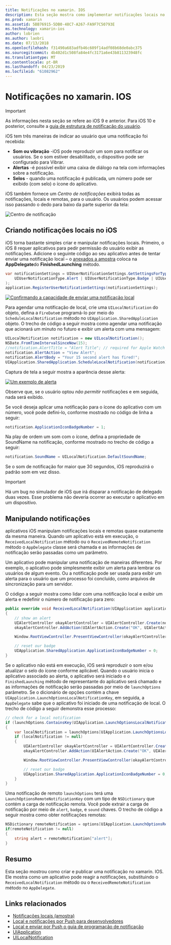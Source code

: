 ```yaml
---
title: Notificações no xamarin. IOS
description: Esta seção mostra como implementar notificações locais no xamarin. IOS. Ele explica os vários elementos de interface do usuário de uma notificação de iOS e discutir a API do envolvido com a criação e exibindo uma notificação.
ms.prod: xamarin
ms.assetid: 5BB76915-5DB0-48C7-A267-FA9F7C50793E
ms.technology: xamarin-ios
author: lobrien
ms.author: laobri
ms.date: 07/13/2018
ms.openlocfilehash: f31490a683adfb46c609f14adf08b68de0abc375
ms.sourcegitcommit: 4b402d1c508fa84e4fc3171a6e43b811323948fc
ms.translationtype: MT
ms.contentlocale: pt-BR
ms.lasthandoff: 04/23/2019
ms.locfileid: "61082962"
---
```

# <a name="notifications-in-xamarinios"></a>Notificações no xamarin. IOS

> [!IMPORTANT]
> As informações nesta seção se refere ao iOS 9 e anterior. Para iOS 10 e posterior, consulte a [guia de estrutura de notificação do usuário](~/ios/platform/user-notifications/index.md).

iOS tem três maneiras de indicar ao usuário que uma notificação foi recebida:

- **Som ou vibração** -iOS pode reproduzir um som para notificar os usuários. Se o som estiver desabilitado, o dispositivo pode ser configurado para Vibrar.
- **Alertas** -é possível exibir uma caixa de diálogo na tela com informações sobre a notificação.
- **Selos** - quando uma notificação é publicada, um número pode ser exibido (com selo) o ícone do aplicativo.

iOS também fornece um *Centro de notificações* exibirá todas as notificações, locais e remotas, para o usuário. Os usuários podem acessar isso passando o dedo para baixo da parte superior da tela:

![Centro de notificação](local-notifications-in-ios-images/image13.png "o Centro de notificações")

## <a name="creating-local-notifications-in-ios"></a>Criando notificações locais no iOS

iOS torna bastante simples criar e manipular notificações locais.
Primeiro, o iOS 8 requer aplicativos para pedir permissão do usuário exibir as notificações. Adicione o seguinte código ao seu aplicativo antes de tentar enviar uma notificação local – o [anexados a amostra](https://developer.xamarin.com/samples/monotouch/LocalNotifications/) coloca na **AppDelegate**do **FinishedLaunching** método.

```csharp
var notificationSettings = UIUserNotificationSettings.GetSettingsForTypes(
    UIUserNotificationType.Alert | UIUserNotificationType.Badge | UIUserNotificationType.Sound, null
);
application.RegisterUserNotificationSettings(notificationSettings);
```

[![Confirmando a capacidade de enviar uma notificação local](local-notifications-in-ios-images/image0-sml.png "confirmando a capacidade de enviar uma notificação de local")](local-notifications-in-ios-images/image0.png#lightbox)

Para agendar uma notificação de local, crie uma `UILocalNotification` do objeto, defina a `FireDate`e programá-lo por meio do `ScheduleLocalNotification` método no `UIApplication.SharedApplication` objeto. O trecho de código a seguir mostra como agendar uma notificação que acionará um minuto no futuro e exibir um alerta com uma mensagem:

```csharp
UILocalNotification notification = new UILocalNotification();
NSDate.FromTimeIntervalSinceNow(15);
//notification.AlertTitle = "Alert Title"; // required for Apple Watch notifications
notification.AlertAction = "View Alert";
notification.AlertBody = "Your 15 second alert has fired!";
UIApplication.SharedApplication.ScheduleLocalNotification(notification);
```

Captura de tela a seguir mostra a aparência desse alerta:

[![](local-notifications-in-ios-images/image2-sml.png "Um exemplo de alerta")](local-notifications-in-ios-images/image2.png#lightbox)

Observe que, se o usuário optou *não permitir* notificações e em seguida, nada será exibido.

Se você deseja aplicar uma notificação para o ícone do aplicativo com um número, você pode defini-lo, conforme mostrado no código de linha a seguir:

```csharp
notification.ApplicationIconBadgeNumber = 1;
```

Na play de ordem um som com o ícone, defina a propriedade de SoundName na notificação, conforme mostrado no trecho de código a seguir:

```csharp
notification.SoundName = UILocalNotification.DefaultSoundName;
```

Se o som de notificação for maior que 30 segundos, iOS reproduzirá o padrão som em vez disso.

> [!IMPORTANT]
> Há um bug no simulador de iOS que irá disparar a notificação de delegado duas vezes. Esse problema não deveria ocorrer ao executar o aplicativo em um dispositivo.

## <a name="handling-notifications"></a>Manipulando notificações

aplicativos iOS manipulam notificações locais e remotas quase exatamente da mesma maneira. Quando um aplicativo está em execução, o `ReceivedLocalNotification` método ou o `ReceivedRemoteNotification` método o `AppDelegate` classe será chamada e as informações de notificação serão passadas como um parâmetro.

Um aplicativo pode manipular uma notificação de maneiras diferentes. Por exemplo, o aplicativo pode simplesmente exibir um alerta para lembrar os usuários de algum evento. Ou a notificação pode ser usada para exibir um alerta para o usuário que um processo foi concluído, como arquivos de sincronização para um servidor.

O código a seguir mostra como lidar com uma notificação local e exibir um alerta e redefinir o número de notificação para zero:

```csharp
public override void ReceivedLocalNotification(UIApplication application, UILocalNotification notification)
{
    // show an alert
    UIAlertController okayAlertController = UIAlertController.Create(notification.AlertAction, notification.AlertBody, UIAlertControllerStyle.Alert);
    okayAlertController.AddAction(UIAlertAction.Create("OK", UIAlertActionStyle.Default, null));

    Window.RootViewController.PresentViewController(okayAlertController, true, null);

    // reset our badge
    UIApplication.SharedApplication.ApplicationIconBadgeNumber = 0;
}
```

Se o aplicativo não está em execução, iOS será reproduzir o som e/ou atualizar o selo do ícone conforme aplicável. Quando o usuário inicia o aplicativo associado ao alerta, o aplicativo será iniciado e o `FinishedLaunching` método de representante do aplicativo será chamado e as informações de notificação serão passadas por meio de `launchOptions` parâmetro. Se o dicionário de opções contém a chave `UIApplication.LaunchOptionsLocalNotificationKey`, em seguida, a `AppDelegate` sabe que o aplicativo foi iniciado de uma notificação de local. O trecho de código a seguir demonstra esse processo:

```csharp
// check for a local notification
if (launchOptions.ContainsKey(UIApplication.LaunchOptionsLocalNotificationKey))
{
    var localNotification = launchOptions[UIApplication.LaunchOptionsLocalNotificationKey] as UILocalNotification;
    if (localNotification != null)
    {
        UIAlertController okayAlertController = UIAlertController.Create(localNotification.AlertAction, localNotification.AlertBody, UIAlertControllerStyle.Alert);
        okayAlertController.AddAction(UIAlertAction.Create("OK", UIAlertActionStyle.Default, null));

        Window.RootViewController.PresentViewController(okayAlertController, true, null);

        // reset our badge
        UIApplication.SharedApplication.ApplicationIconBadgeNumber = 0;
    }
}
```

Uma notificação de remoto `launchOptions` terá uma `LaunchOptionsRemoteNotificationKey` com um tipo de `NSDictionary` que contém a carga de notificação remota. Você pode extrair a carga de notificação por meio de `alert`, `badge`, e `sound` chaves. O trecho de código a seguir mostra como obter notificações remotas:

```csharp
NSDictionary remoteNotification = options[UIApplication.LaunchOptionsRemoteNotificationKey];
if(remoteNotification != null)
{
    string alert = remoteNotification["alert"];
}
```

## <a name="summary"></a>Resumo

Esta seção mostrou como criar e publicar uma notificação no xamarin. IOS. Ele mostra como um aplicativo pode reagir a notificações, substituindo o `ReceivedLocalNotification` método ou o `ReceivedRemoteNotification` método no `AppDelegate`.

## <a name="related-links"></a>Links relacionados

- [Notificações locais (amostra)](https://developer.xamarin.com/samples/monotouch/LocalNotifications)
- [Local e notificações por Push para desenvolvedores](https://developer.apple.com/notifications/)
- [Local e enviar por Push o guia de programação de notificação](https://developer.apple.com/library/prerelease/content/documentation/NetworkingInternet/Conceptual/RemoteNotificationsPG/)
- [UIApplication](http://iosapi.xamarin.com/?link=T%3aMonoTouch.UIKit.UIApplication)
- [UILocalNotification](http://iosapi.xamarin.com/?link=T%3aMonoTouch.UIKit.UILocalNotification)
